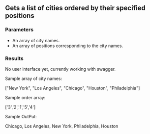 <h2> Gets a list of cities ordered by their specified positions</h2>
<h3> Parameters </h3>
<ul>
  <li>An array of city names.</li>
  <li>An array of positions corresponding to the city names.</li>
</ul>
<h3> Results </h3>
<p>No user interface yet, currently working with swagger.</p>
Sample array of city names: <br>
<p>["New York", "Los Angeles", "Chicago", "Houston", "Philadelphia"] </p>
Sample order array: <br>
<p>['3','2','1','5','4'] </p>
Sample OutPut: <br>
<p>Chicago, Los Angeles, New York, Philadelphia, Houston  </p>


